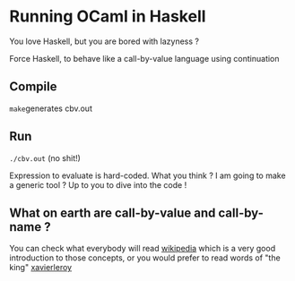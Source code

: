 # Running OCaml in Haskell

You love Haskell, but you are bored with lazyness ?

Force Haskell, to behave like a call-by-value language using continuation

## Compile

`make`generates cbv.out

## Run

`./cbv.out` (no shit!)

Expression to evaluate is hard-coded. What you think ? I am going to make a generic tool ? Up to you to dive into the code !

## What on earth are call-by-value and call-by-name ?

You can check what everybody will read [wikipedia](https://en.wikipedia.org/wiki/Evaluation_strategy) which is a very good introduction to those concepts, or you would prefer to read words of "the king" [xavierleroy](http://pauillac.inria.fr/~xleroy/mpri/2-4/semantics.pdf)
